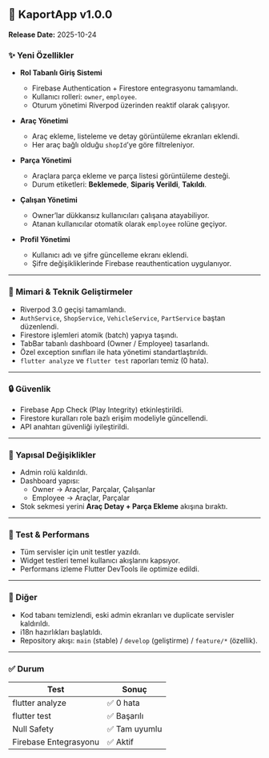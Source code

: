 # <span style="font-size:22px">🚀 KaportApp v1.0.0</span>
<p><strong>Release Date:</strong> 2025-10-24</p>

<h3>✨ Yeni Özellikler</h3>
<ul>
  <li>
    <p><strong>Rol Tabanlı Giriş Sistemi</strong></p>
    <ul>
      <li>Firebase Authentication + Firestore entegrasyonu tamamlandı.</li>
      <li>Kullanıcı rolleri: <code inline>owner</code>, <code inline>employee</code>.</li>
      <li>Oturum yönetimi Riverpod üzerinden reaktif olarak çalışıyor.</li>
    </ul>
  </li>
  <li>
    <p><strong>Araç Yönetimi</strong></p>
    <ul>
      <li>Araç ekleme, listeleme ve detay görüntüleme ekranları eklendi.</li>
      <li>Her araç bağlı olduğu <code inline>shopId</code>’ye göre filtreleniyor.</li>
    </ul>
  </li>
  <li>
    <p><strong>Parça Yönetimi</strong></p>
    <ul>
      <li>Araçlara parça ekleme ve parça listesi görüntüleme desteği.</li>
      <li>Durum etiketleri: <strong>Beklemede</strong>, <strong>Sipariş Verildi</strong>, <strong>Takıldı</strong>.</li>
    </ul>
  </li>
  <li>
    <p><strong>Çalışan Yönetimi</strong></p>
    <ul>
      <li>Owner’lar dükkansız kullanıcıları çalışana atayabiliyor.</li>
      <li>Atanan kullanıcılar otomatik olarak <code inline>employee</code> rolüne geçiyor.</li>
    </ul>
  </li>
  <li>
    <p><strong>Profil Yönetimi</strong></p>
    <ul>
      <li>Kullanıcı adı ve şifre güncelleme ekranı eklendi.</li>
      <li>Şifre değişikliklerinde Firebase reauthentication uygulanıyor.</li>
    </ul>
  </li>
</ul>

<hr>

<h3>🧠 Mimari &amp; Teknik Geliştirmeler</h3>
<ul>
  <li>Riverpod 3.0 geçişi tamamlandı.</li>
  <li><code inline>AuthService</code>, <code inline>ShopService</code>, <code inline>VehicleService</code>, <code inline>PartService</code> baştan düzenlendi.</li>
  <li>Firestore işlemleri atomik (batch) yapıya taşındı.</li>
  <li>TabBar tabanlı dashboard (Owner / Employee) tasarlandı.</li>
  <li>Özel exception sınıfları ile hata yönetimi standartlaştırıldı.</li>
  <li><code inline>flutter analyze</code> ve <code inline>flutter test</code> raporları temiz (0 hata).</li>
</ul>

<hr>

<h3>🔒 Güvenlik</h3>
<ul>
  <li>Firebase App Check (Play Integrity) etkinleştirildi.</li>
  <li>Firestore kuralları role bazlı erişim modeliyle güncellendi.</li>
  <li>API anahtarı güvenliği iyileştirildi.</li>
</ul>

<hr>

<h3>🧩 Yapısal Değişiklikler</h3>
<ul>
  <li>Admin rolü kaldırıldı.</li>
  <li>Dashboard yapısı:
    <ul>
      <li>Owner → Araçlar, Parçalar, Çalışanlar</li>
      <li>Employee → Araçlar, Parçalar</li>
    </ul>
  </li>
  <li>Stok sekmesi yerini <strong>Araç Detay + Parça Ekleme</strong> akışına bıraktı.</li>
</ul>

<hr>

<h3>🧪 Test &amp; Performans</h3>
<ul>
  <li>Tüm servisler için unit testler yazıldı.</li>
  <li>Widget testleri temel kullanıcı akışlarını kapsıyor.</li>
  <li>Performans izleme Flutter DevTools ile optimize edildi.</li>
</ul>

<hr>

<h3>🧹 Diğer</h3>
<ul>
  <li>Kod tabanı temizlendi, eski admin ekranları ve duplicate servisler kaldırıldı.</li>
  <li>i18n hazırlıkları başlatıldı.</li>
  <li>Repository akışı: <code inline>main</code> (stable) / <code inline>develop</code> (geliştirme) / <code inline>feature/*</code> (özellik).</li>
</ul>

<hr>

<h3>✅ Durum</h3>

Test | Sonuç
-- | --
flutter analyze | ✅ 0 hata
flutter test | ✅ Başarılı
Null Safety | ✅ Tam uyumlu
Firebase Entegrasyonu | ✅ Aktif
